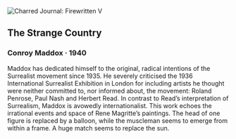 <div class="artwork-of-the-day">
  <div class="container">
    <div class="img-wrapper">
      <img
        src="https://uploads0.wikiart.org/images/conroy-maddox/the-strange-country-1940.jpg!Large.jpg"
        alt="Charred Journal: Firewritten V" />
    </div>
    <div class="artwork-detail">
      <div class="artwork-origin"> 
        <h2 class="artwork-name">The Strange Country</h2>
        <h3 class="artist">
          Conroy Maddox
                    ·  1940
        </h3>
      </div>
      <p class="description">
        <span class="artwork-description-text ng-binding" ng-bind-html="viewModel.ArtworkOfTheDay.Description | unsafe">Maddox has dedicated himself to the original, radical intentions of the Surrealist movement since 1935. He severely criticised the 1936 International Surrealist Exhibition in London for including artists he thought were neither committed to, nor informed about, the movement: Roland Penrose, Paul Nash and Herbert Read. In contrast to Read’s interpretation of Surrealism, Maddox is avowedly internationalist. This work echoes the irrational events and space of Rene Magritte’s paintings. The head of one figure is replaced by a balloon, while the muscleman seems to emerge from within a frame. A huge match seems to replace the sun.</span>
                        <div class="text-shadow-container" ng-show="showShadow" style=""></div>
      </p>
    </div>
  </div>

</div>
